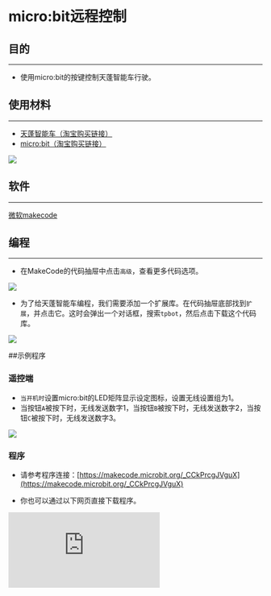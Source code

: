 ﻿---
sidebar_position: 1
sidebar_label: micro:bit远程控制
---

# micro:bit远程控制

## 目的
---
- 使用micro:bit的按键控制天蓬智能车行驶。

## 使用材料
---

- [天蓬智能车（淘宝购买链接）](https://item.taobao.com/item.htm?ft=t&id=627045784239)
- [micro:bit（淘宝购买链接）](https://item.taobao.com/item.htm?ft=t&id=562621059348)



![](https://wiki-media-ef.oss-cn-hongkong.aliyuncs.com//images/TPBot_tianpeng_case_01_01.png)





## 软件
---
[微软makecode](https://makecode.microbit.org/#)


## 编程
---


- 在MakeCode的代码抽屉中点击`高级`，查看更多代码选项。

![](https://wiki-media-ef.oss-cn-hongkong.aliyuncs.com//images/TPBot_tianpeng_case_01_02.png)

- 为了给天蓬智能车编程，我们需要添加一个扩展库。在代码抽屉底部找到`扩展`，并点击它。这时会弹出一个对话框，搜索`tpbot`，然后点击下载这个代码库。

![](https://wiki-media-ef.oss-cn-hongkong.aliyuncs.com//images/TPBot_tianpeng_case_01_03.png)

##示例程序
### 遥控端
- `当开机时`设置micro:bit的LED矩阵显示设定图标，设置无线设置组为1。
- 当按钮`A`被按下时，无线发送数字1，当按钮`B`被按下时，无线发送数字2，当按钮`C`被按下时，无线发送数字3。

![](https://wiki-media-ef.oss-cn-hongkong.aliyuncs.com//images/TPBot_tianpeng_case_12_04.png)

### 程序
- 请参考程序连接：[https://makecode.microbit.org/_CCkPrcgJVguX](https://makecode.microbit.org/_CCkPrcgJVguX)

- 你也可以通过以下网页直接下载程序。

<div
    style={{
        position: 'relative',
        paddingBottom: '60%',
        overflow: 'hidden',
    }}
>
    <iframe
        src="https://makecode.microbit.org/_CCkPrcgJVguX"
        frameborder="0"
        sandbox="allow-popups allow-forms allow-scripts allow-same-origin"
        style={{
            position: 'absolute',
            width: '100%',
            height: '100%',
        }}
    />
</div>
---
### 接收端
- `当开机时`设置micro:bit的LED矩阵显示设定图标，设置无线设置组为1。
- 在无限接收到数据时，将接受到的数据存入变量`i`中。
- 在`无限循环`中，判断变量`i`的值，如果变量`i`等于1，则小车以30%的速度向左转，如果变量`i`等于2，则小车以30%的速度向右转，如果变量`i`等于3，则小车以30%的速度向前行驶。

![](https://wiki-media-ef.oss-cn-hongkong.aliyuncs.com//images/TPBot_tianpeng_case_12_05.png)

### 程序
- 请参考程序连接：[https://makecode.microbit.org/_Pet2HkRtaYhb](https://makecode.microbit.org/_Pet2HkRtaYhb)

- 你也可以通过以下网页直接下载程序。

<div
    style={{
        position: 'relative',
        paddingBottom: '60%',
        overflow: 'hidden',
    }}
>
    <iframe
        src="https://makecode.microbit.org/_Pet2HkRtaYhb"
        frameborder="0"
        sandbox="allow-popups allow-forms allow-scripts allow-same-origin"
        style={{
            position: 'absolute',
            width: '100%',
            height: '100%',
        }}
    />
</div>
---
## 结论
---

- 开机时micro:bit的LED矩阵显示设定图案，当按下按键A，则小车左转，按下按键B，则小车右转，按下按键A+B，则小车向前行驶。


## 思考
---


## 常见问题
---
Q:使用案例中的代码发现小车不能正常运行？
A:电池电量不足，增大程序中的小车速度参数的数值，并测试。

## 相关阅读
---
